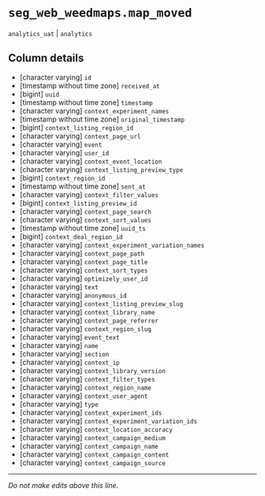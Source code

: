 # `seg_web_weedmaps.map_moved`
`analytics_uat` | `analytics`

## Column details
* [character varying] `id`
* [timestamp without time zone] `received_at`
* [bigint]    `uuid`
* [timestamp without time zone] `timestamp`
* [character varying] `context_experiment_names`
* [timestamp without time zone] `original_timestamp`
* [bigint]    `context_listing_region_id`
* [character varying] `context_page_url`
* [character varying] `event`
* [character varying] `user_id`
* [character varying] `context_event_location`
* [character varying] `context_listing_preview_type`
* [bigint]    `context_region_id`
* [timestamp without time zone] `sent_at`
* [character varying] `context_filter_values`
* [bigint]    `context_listing_preview_id`
* [character varying] `context_page_search`
* [character varying] `context_sort_values`
* [timestamp without time zone] `uuid_ts`
* [bigint]    `context_deal_region_id`
* [character varying] `context_experiment_variation_names`
* [character varying] `context_page_path`
* [character varying] `context_page_title`
* [character varying] `context_sort_types`
* [character varying] `optimizely_user_id`
* [character varying] `text`
* [character varying] `anonymous_id`
* [character varying] `context_listing_preview_slug`
* [character varying] `context_library_name`
* [character varying] `context_page_referrer`
* [character varying] `context_region_slug`
* [character varying] `event_text`
* [character varying] `name`
* [character varying] `section`
* [character varying] `context_ip`
* [character varying] `context_library_version`
* [character varying] `context_filter_types`
* [character varying] `context_region_name`
* [character varying] `context_user_agent`
* [character varying] `type`
* [character varying] `context_experiment_ids`
* [character varying] `context_experiment_variation_ids`
* [character varying] `context_location_accuracy`
* [character varying] `context_campaign_medium`
* [character varying] `context_campaign_name`
* [character varying] `context_campaign_content`
* [character varying] `context_campaign_source`

-------------------------------------------------------------------------------
*Do not make edits above this line.*
